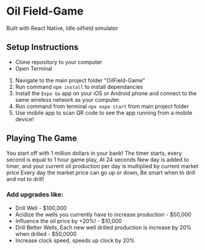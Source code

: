 # Oil Field-Game
Built with React Native, Idle oilfield simulator

## Setup Instructions
* Clone repository to your computer
* Open Terminal
  
1. Navigate to the main project folder "OilField-Game"
2. Run command `npm install` to install dependancies
3. Install the `Expo Go` app on your iOS or Android phone and connect to the same wireless network as your computer.
4. Run command from terminal `npx expo start` from main project folder
5. Use mobile app to scan QR code to see the app running from a mobile device!

## Playing The Game

You start off with 1 million dollars in your bank!
The timer starts, every second is equal to 1 hour game play,
At 24 seconds New day is added to timer, and your current oil production per day is multiplied by current market price
Every day the market price can go up or down, Be smart when to drill and not to drill! 

### Add upgrades like:
* Drill Well - $100,000
* Acidize the wells you currently have to increase production - $50,000
* Influence the oil price by +20%! - $10,000
* Drill Better Wells, Each new well drilled production is increase by 20% when drilled - $50,0000
* Increase clock speed, speeds up clock by 20%
